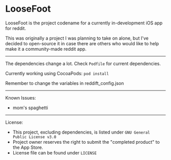 LooseFoot
======

LooseFoot is the project codename for a currently in-development iOS app for reddit.

This was originally a project I was planning to take on alone, but I've decided to open-source it in case there are others who would like to help make it a community-made reddit app.

----

The dependencies change a lot. Check ``Podfile`` for current dependencies.

Currently working using CocoaPods: ``pod install``

Remember to change the variables in reddift_config.json

----

Known Issues:
* mom's spaghetti


----

License:
* This project, excluding dependencies, is listed under `GNU General Public License v3.0`
* Project owner reserves the right to submit the "completed product" to the App Store.
* License file can be found under `LICENSE`
